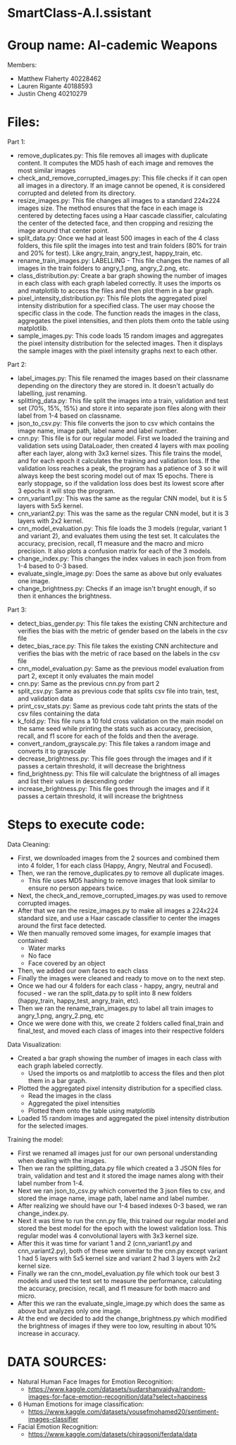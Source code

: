 # SmartClass-A.I.ssistant  



# Group name:  AI-cademic Weapons


Members:  
- Matthew Flaherty 40228462
- Lauren Rigante 40188593
- Justin Cheng 40210279


# Files:  
Part 1:
- remove_duplicates.py: This file removes all images with duplicate content. It computes the MD5 hash of each image and removes the most similar images
- check_and_remove_corrupted_images.py: This file checks if it can open all images in a directory. If an image cannot be opened, it is considered corrupted and deleted from its directory.
- resize_images.py: This file changes all images to a standard 224x224 images size. The method ensures that the face in each image is centered by detecting faces using a Haar cascade classifier, calculating the center of the detected face, and then cropping and resizing the image around that center point.
- split_data.py: Once we had at least 500 images in each of the 4 class folders, this file split the images into test and train folders (80% for train and 20% for test). Like angry_train, angry_test, happy_train, etc.
- rename_train_images.py: LABELLING - This file changes the names of all images in the train folders to angry_1.png, angry_2.png, etc.
- class_distribution.py: Create a bar graph showing the number of images in each class with each graph labeled correctly. It uses the imports os and matplotlib to access the files and then plot them in a bar graph. 
- pixel_intensity_distribution.py: This file plots the aggregated pixel intensity distribution for a specified class. The user may choose the specific class in the code. The function reads the images in the class, aggregates the pixel intensities, and then plots them onto the table using matplotlib.
- sample_images.py: This code loads 15 random images and aggregates the pixel intensity distribution for the selected images. Then it displays the sample images with the pixel intensity graphs next to each other.

Part 2:  
- label_images.py: This file renamed the images based on their classname depending on the directory they are stored in. It doesn't actually do labelling, just renaming.
- splitting_data.py: This file split the images into a train, validation and test set (70%, 15%, 15%) and store it into separate json files along with their label from 1-4 based on classname.
- json_to_csv.py: This file converts the json to csv which contains the image name, image path, label name and label number.
- cnn.py: This file is for our regular model. First we loaded the training and validation sets using DataLoader, then created 4 layers with max pooling after each layer, along with 3x3 kernel sizes. This file trains the model, and for each epoch it calculates the training and validation loss. If the validation loss reaches a peak, the program has a patience of 3 so it will always keep the best scoring model out of max 15 epochs. There is early stoppage, so if the validation loss does best its lowest score after 3 epochs it will stop the program.
- cnn_variant1.py: This was the same as the regular CNN model, but it is 5 layers with 5x5 kernel.
- cnn_variant2.py: This was the same as the regular CNN model, but it is 3 layers with 2x2 kernel.
- cnn_model_evaluation.py: This file loads the 3 models (regular, variant 1 and variant 2), and evaluates them using the test set. It calculates the accuracy, precision, recall, f1 measure and the macro and micro precision. It also plots a confusion matrix for each of the 3 models.
- change_index.py: This changes the index values in each json from from 1-4 based to 0-3 based.
- evaluate_single_image.py: Does the same as above but only evaluates one image.
- change_brightness.py: Checks if an image isn't brught enough, if so then it enhances the brightness.

Part 3:
- detect_bias_gender.py: This file takes the existing CNN architecture and verifies the bias with the metric of gender based on the labels in the csv file
- detec_bias_race.py: This file takes the existing CNN architecture and verifies the bias with the metric of race based on the labels in the csv file
- cnn_model_evaluation.py: Same as the previous model evaluation from part 2, except it only evaluates the main model
- cnn.py: Same as the previous cnn.py from part 2
- split_csv.py: Same as previous code that splits csv file into train, test, and validation data
- print_csv_stats.py: Same as previous code taht prints the stats of the csv files containing the data
- k_fold.py: This file runs a 10 fold cross validation on the main model on the same seed while printing the stats such as accuracy, precision, recall, and f1 score for each of the folds and then the average.
- convert_random_grayscale.py: This file takes a random image and converts it to grayscale
- decrease_brightness.py: This file goes through the images and if it passes a certain threshold, it will decrease the brightness
- find_brightness.py: This file will calculate the brightness of all images and list their values in descending order
- increase_brightness.py: This file goes through the images and if it passes a certain threshold, it will increase the brightness



# Steps to execute code:  
Data Cleaning: 
- First, we downloaded images from the 2 sources and combined them into 4 folder, 1 for each class (Happy, Angry, Neutral and Focused).
- Then, we ran the remove_duplicates.py to remove all duplicate images.
  - This file uses MD5 hashing to remove images that look similar to ensure no person appears twice.
- Next, the check_and_remove_corrupted_images.py was used to remove corrupted images.
- After that we ran the resize_images.py to make all images a 224x224 standard size, and use a Haar cascade classifier to center the images around the first face detected.
- We then manually removed some images, for example images that contained:
  - Water marks
  - No face
  - Face covered by an object
- Then, we added our own faces to each class
-  Finally the images were cleaned and ready to move on to the next step.
-  Once we had our 4 folders for each class - happy, angry, neutral and focused - we ran the split_data.py to split into 8 new folders (happy_train, happy_test, angry_train, etc).
-  Then we ran the rename_train_images.py to label all train images to angry_1.png, angry_2.png, etc
-  Once we were done with this, we create 2 folders called final_train and final_test, and moved each class of images into their respective folders

Data Visualization: 
- Created a bar graph showing the number of images in each class with each graph labeled correctly.
  - Used the imports os and matplotlib to access the files and then plot them in a bar graph. 
- Plotted the aggregated pixel intensity distribution for a specified class.
  - Read the images in the class
  - Aggregated the pixel intensities
  - Plotted them onto the table using matplotlib
- Loaded 15 random images and aggregated the pixel intensity distribution for the selected images.

Training the model:  
- First we renamed all images just for our own personal understanding when dealing with the images.  
- Then we ran the splitting_data.py file which created a 3 JSON files for train, validation and test and it stored the image names along with their label number from 1-4.  
- Next we ran json_to_csv.py which converted the 3 json files to csv, and stored the image name, image path, label name and label number.
- After realizing we should have our 1-4 based indexes 0-3 based, we ran change_index.py.
- Next it was time to run the cnn.py file, this trained our regular model and stored the best model for the epoch with the lowest validation loss. This regular model was 4 convolutional layers with 3x3 kernel size.
- After this it was time for variant 1 and 2 (cnn_variant1.py and cnn_variant2.py), both of these were similar to the cnn.py except variant 1 had 5 layers with 5x5 kernel size and variant 2 had 3 layers with 2x2 kernel size.
- Finally we ran the cnn_model_evaluation.py file which took our best 3 models and used the test set to measure the performance, calculating the accuracy, precision, recall, and f1 measure for both macro and micro.
- After this we ran the evaluate_single_image.py which does the same as above but analyzes only one image.
- At the end we decided to add the change_brightness.py which modified the brightness of images if they were too low, resulting in about 10% increase in accuracy.



# DATA SOURCES:
- Natural Human Face Images for Emotion Recognition:
  - https://www.kaggle.com/datasets/sudarshanvaidya/random-images-for-face-emotion-recognition/data?select=happiness
- 6 Human Emotions for image classification:
  - https://www.kaggle.com/datasets/yousefmohamed20/sentiment-images-classifier
- Facial Emotion Recognition:
  - https://www.kaggle.com/datasets/chiragsoni/ferdata/data
